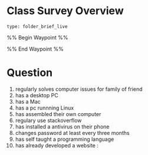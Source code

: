 # Class Survey Overview
 
```ccard
type: folder_brief_live
```
 
%% Begin Waypoint %%


%% End Waypoint %%
# Question
1. regularly solves computer issues for family of friend
2. has a desktop PC
3. has a Mac
4. has a pc runnning Linux
5. has assembled their own computer
6. regulary use stackoverflow
7. has installed a antivirus on their phone
8. changes password at least every three months
9. has self taught a programming language
10. has already developed a website :